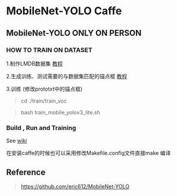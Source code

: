 # MobileNet-YOLO Caffe

## MobileNet-YOLO ONLY ON PERSON

### HOW TO TRAIN ON DATASET

1.制作LMDB数据集 [教程](https://github.com/wzj5133329/MobileNet_yolo/tree/master/create_lmdb)

2.生成训练、测试需要的与数据集匹配的锚点框  [教程](https://github.com/wzj5133329/MobileNet_yolo/tree/master/create_lmdb)

3.训练 (修改prototxt中的锚点框)

> cd ./train/train_voc

> bash train_mobile_yolov3_lite.sh




### Build , Run and Training

See [wiki](https://github.com/eric612/MobileNet-YOLO/wiki)

在安装caffe的时候也可以采用修改Makefile.config文件直接make 编译

## Reference

> https://github.com/eric612/MobileNet-YOLO
